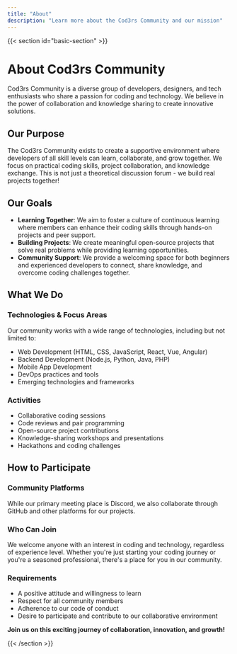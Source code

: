 ```yaml
---
title: "About"
description: "Learn more about the Cod3rs Community and our mission"
---
```


{{< section id="basic-section" >}}

# About Cod3rs Community

Cod3rs Community is a diverse group of developers, designers, and tech enthusiasts who share a passion for coding and technology. 
We believe in the power of collaboration and knowledge sharing to create innovative solutions.

## Our Purpose

The Cod3rs Community exists to create a supportive environment where developers of all skill levels can learn, collaborate, and grow together. We focus on practical coding skills, project collaboration, and knowledge exchange. This is not just a theoretical discussion forum - we build real projects together!

## Our Goals

- **Learning Together**: We aim to foster a culture of continuous learning where members can enhance their coding skills through hands-on projects and peer support.
- **Building Projects**: We create meaningful open-source projects that solve real problems while providing learning opportunities.
- **Community Support**: We provide a welcoming space for both beginners and experienced developers to connect, share knowledge, and overcome coding challenges together.

## What We Do

### Technologies & Focus Areas
Our community works with a wide range of technologies, including but not limited to:
- Web Development (HTML, CSS, JavaScript, React, Vue, Angular)
- Backend Development (Node.js, Python, Java, PHP)
- Mobile App Development
- DevOps practices and tools
- Emerging technologies and frameworks

### Activities
- Collaborative coding sessions
- Code reviews and pair programming
- Open-source project contributions
- Knowledge-sharing workshops and presentations
- Hackathons and coding challenges

## How to Participate

### Community Platforms
While our primary meeting place is Discord, we also collaborate through GitHub and other platforms for our projects.

### Who Can Join
We welcome anyone with an interest in coding and technology, regardless of experience level. Whether you're just starting your coding journey or you're a seasoned professional, there's a place for you in our community.

### Requirements
- A positive attitude and willingness to learn
- Respect for all community members
- Adherence to our code of conduct
- Desire to participate and contribute to our collaborative environment

**Join us on this exciting journey of collaboration, innovation, and growth!**

{{< /section >}}
